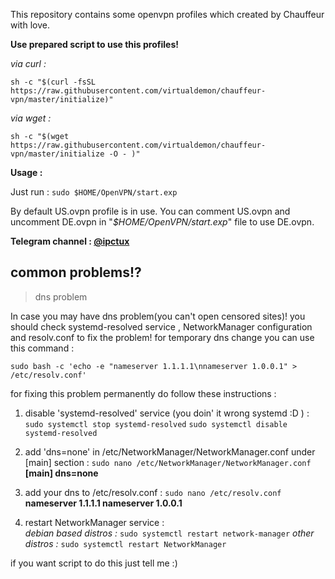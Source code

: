 This repository contains some openvpn profiles which created by Chauffeur with love.

**Use prepared script to use this profiles!**

*via curl :* 
 
`sh -c "$(curl -fsSL https://raw.githubusercontent.com/virtualdemon/chauffeur-vpn/master/initialize)"`

*via wget :*

`sh -c "$(wget  https://raw.githubusercontent.com/virtualdemon/chauffeur-vpn/master/initialize -O - )"`

**Usage :**

Just run : `sudo $HOME/OpenVPN/start.exp`

By default US.ovpn profile is in use. You can comment US.ovpn and uncomment DE.ovpn in "*$HOME/OpenVPN/start.exp*" file to use DE.ovpn.

**Telegram channel : [@ipctux](https://t.me/ipctux)**

## common problems!?

> dns problem

In case you may have dns problem(you can't open censored sites)! you should check systemd-resolved service , NetworkManager configuration and resolv.conf to fix the problem! for temporary dns change you can use this command : 

`sudo bash -c 'echo -e "nameserver 1.1.1.1\nnameserver 1.0.0.1" > /etc/resolv.conf'`

for fixing this problem permanently  do follow these instructions : 

 1. disable 'systemd-resolved' service (you doin' it wrong systemd :D ) : 
	`sudo systemctl stop systemd-resolved`
	`sudo systemctl disable systemd-resolved`
	
 2. add 'dns=none' in /etc/NetworkManager/NetworkManager.conf under [main] section :
	`sudo nano /etc/NetworkManager/NetworkManager.conf`
	**[main]
	      dns=none**
	      
 3. add your dns to /etc/resolv.conf :
	`sudo nano /etc/resolv.conf`
	**nameserver 1.1.1.1
	      nameserver 1.0.0.1**
 
 4. restart NetworkManager service :  	      
	*debian based distros :*
	`sudo systemctl restart network-manager`
	*other distros :*
	`sudo systemctl restart NetworkManager`
	
if you want script to do this just tell me :) 

